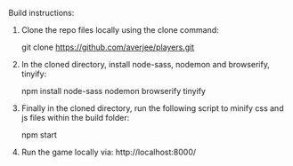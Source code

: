 Build instructions:

1. Clone the repo files locally using the clone command: 

   git clone https://github.com/averjee/players.git


2. In the cloned directory, install node-sass, nodemon and browserify, tinyify:

   npm install node-sass nodemon browserify tinyify


3. Finally in the cloned directory, run the following script to minify css and js files within the build folder:

   npm start

4. Run the game locally via: http://localhost:8000/
